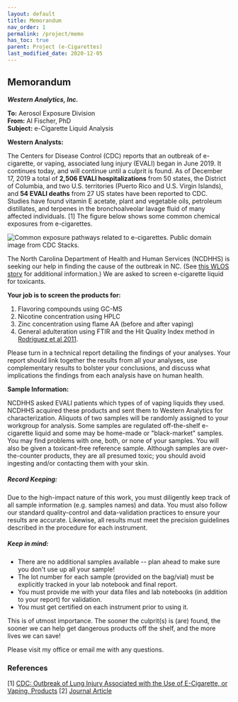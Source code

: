 ```yaml
---
layout: default
title: Memorandum
nav_order: 1
permalink: /project/memo
has_toc: true
parent: Project (e-Cigarettes)
last_modified_date: 2020-12-05
---
```


## Memorandum

***Western Analytics, Inc.***

**To:** Aerosol Exposure Division  
**From:** Al Fischer, PhD    
**Subject:** e-Cigarette Liquid Analysis   

**Western Analysts:**

The Centers for Disease Control (CDC) reports that an outbreak of e-cigarette, or vaping, associated lung injury (EVALI) began in June 2019.  It continues today, and will continue until a culprit is found.  As of December 17, 2019 a total of **2,506 EVALI hospitalizations** from 50 states, the District of Columbia, and two U.S. territories (Puerto Rico and U.S. Virgin Islands), and **54 EVALI deaths** from 27 US states have been reported to CDC. Studies have found vitamin E acetate, plant and vegetable oils, petroleum distillates, and terpenes in the bronchoalveolar lavage fluid of many affected individuals. [1]  The figure below shows some common chemical exposures from e-cigarettes.

![Common exposure pathways related to e-cigarettes.  Public domain image from [CDC Stacks](https://stacks.cdc.gov/gsearch?collection=&terms=CS292347-A).]({{site.url}}/assets/images/e-cigarette-cdc.jpg)

The North Carolina Department of Health and Human Services (NCDHHS) is seeking our help in finding the cause of the outbreak in NC. (See [this WLOS story](https://wlos.com/news/local/nc-health-officials-report-3-cases-of-severe-lung-disease-after-vaping) for additional information.) We are asked to screen e-cigarette liquid for toxicants.

**Your job is to screen the products for:**  

  1. Flavoring compounds using GC-MS  
  2. Nicotine concentration using HPLC  
  3. Zinc concentration using flame AA (before and after vaping)  
  4. General adulteration using FTIR and the Hit Quality Index method in [Rodriguez et al 2011](https://www.researchgate.net/profile/John_Clarkson6/post/What_are_some_good_reference_bands_for_Raman_spectroscopy/attachment/59d6244c79197b8077982a27/AS%3A312109580128257%401451424130311/download/Standardization+of+Raman+spectra+for+transfer+of+spectral+libraries+across+different+instruments.pdf).   

Please turn in a technical report detailing the findings of your analyses.  Your report should link together the results from all your analyses, use complementary results to bolster your conclusions, and discuss what implications the findings from each analysis have on human health.

**Sample Information:**

NCDHHS asked EVALI patients which types of of vaping liquids they used.  NCDHHS acquired these products and sent them to Western Analytics for characterization.  Aliquots of two samples will be randomly assigned to your workgroup for analysis.  Some samples are regulated off-the-shelf e-cigarette liquid and some may be home-made or "black-market" samples.  You may find problems with one, both, or none of your samples.  You will also be given a toxicant-free reference sample.  Although samples are over-the-counter products, they are all presumed toxic; you should avoid ingesting and/or contacting them with your skin.

##### **Record Keeping:** 

Due to the high-impact nature of this work, you must diligently keep track of all sample information (e.g. samples names) and data.  You must also follow our standard quality-control and data-validation practices to ensure your results are accurate.  Likewise, all results must meet the precision guidelines described in the procedure for each instrument.

##### *Keep in mind:*  

- There are no additional samples available -- plan ahead to make sure you don't use up all your sample!  
- The lot number for each sample (provided on the bag/vial) must be explicitly tracked in your lab notebook and final report.  
- You must provide me with your data files and lab notebooks (in addition to your report) for validation.  
- You must get certified on each instrument prior to using it.  

This is of utmost importance.  The sooner the culprit(s) is (are) found, the sooner we can help get dangerous products off the shelf, and the more lives we can save!

Please visit my office or email me with any questions.

### References

[1] [CDC: Outbreak of Lung Injury Associated with the Use of E-Cigarette, or Vaping, Products](https://www.cdc.gov/tobacco/basic_information/e-cigarettes/severe-lung-disease.html)
[2] [Journal Article](https://academic.oup.com/ntr/article/17/2/134/1258864)

